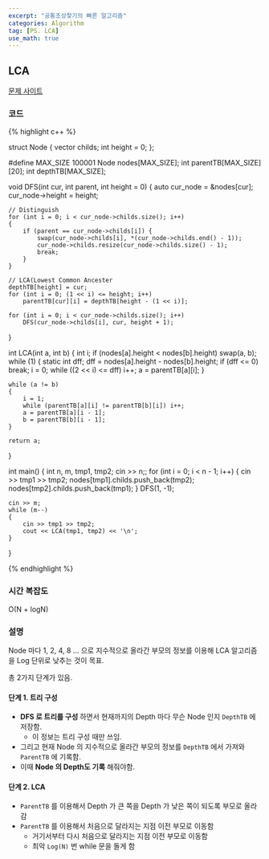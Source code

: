 ```yaml
---
excerpt: "공통조상찾기의 빠른 알고리즘"
categories: Algorithm
tag: [PS. LCA]
use_math: true
---
```

## LCA

[문제 사이트](https://www.acmicpc.net/problem/11438)

### 코드

{% highlight c++ %}

struct Node {
	vector<int> childs;
	int height = 0;
};

#define MAX_SIZE 100001
Node nodes[MAX_SIZE];
int  parentTB[MAX_SIZE][20];
int  depthTB[MAX_SIZE];

void DFS(int cur, int parent, int height = 0)
{
	auto cur_node = &nodes[cur];
	cur_node->height = height;

	// Distinguish
	for (int i = 0; i < cur_node->childs.size(); i++)
	{
		if (parent == cur_node->childs[i]) {
			swap(cur_node->childs[i], *(cur_node->childs.end() - 1));
			cur_node->childs.resize(cur_node->childs.size() - 1);
			break;
		}
	}
	
	// LCA(Lowest Common Ancester
	depthTB[height] = cur;
	for (int i = 0; (1 << i) <= height; i++)
		parentTB[cur][i] = depthTB[height - (1 << i)];
	
	for (int i = 0; i < cur_node->childs.size(); i++)
		DFS(cur_node->childs[i], cur, height + 1);
}

int LCA(int a, int b)
{
	int i;
	if (nodes[a].height < nodes[b].height) swap(a, b);
	while (1) {
		static int dff;
		dff = nodes[a].height - nodes[b].height;
		if (dff <= 0) break;
		i = 0;
		while ((2 << i) <= dff) i++;
		a = parentTB[a][i];
	}

	while (a != b)
	{
		i = 1;
		while (parentTB[a][i] != parentTB[b][i]) i++;
		a = parentTB[a][i - 1];
		b = parentTB[b][i - 1];
	}
	
	return a;
}

int main()
{
	int n, m, tmp1, tmp2;
	cin >> n;;
	for (int i = 0; i < n - 1; i++)
	{
		cin >> tmp1 >> tmp2;
		nodes[tmp1].childs.push_back(tmp2);
		nodes[tmp2].childs.push_back(tmp1);
	}
	DFS(1, -1);

	cin >> m;
	while (m--)
	{
		cin >> tmp1 >> tmp2;
		cout << LCA(tmp1, tmp2) << '\n';
	}
}

{% endhighlight %}

### 시간 복잡도

O(N + logN)

### 설명

Node 마다 1, 2, 4, 8 ... 으로 지수적으로 올라간 부모의 정보를 이용해 LCA 알고리즘을 Log 단위로 낮추는 것이 목표.

총 2가지 단계가 있음.

#### 단계 1. 트리 구성

+ __DFS 로 트리를 구성__ 하면서 현재까지의 Depth 마다 무슨 Node 인지 ```DepthTB``` 에 저장함.
	+ 이 정보는 트리 구성 때만 쓰임.
+ 그리고 현재 Node 의 지수적으로 올라간 부모의 정보를 ```DepthTB``` 에서 가져와 ```ParentTB``` 에 기록함.
+ 이때 __Node 의 Depth도 기록__ 해줘야함.

#### 단계 2. LCA

+ ```ParentTB``` 를 이용해서 Depth 가 큰 쪽을 Depth 가 낮은 쪽이 되도록 부모로 올라감
+ ```ParentTB``` 를 이용해서 처음으로 달라지는 지점 이전 부모로 이동함
	+ 거기서부터 다시 처음으로 달라지는 지점 이전 부모로 이동함
	+ 최악 ```Log(N)``` 번 while 문을 돌게 함